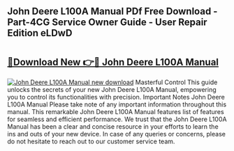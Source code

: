 ## John Deere L100A Manual PDf Free Download - Part-4CG Service Owner Guide - User Repair Edition eLDwD

# <h2><a href="http://bc9100.oget.top/?id=John+Deere+L100A+Manual">🔗Download New 👉🔴 John Deere L100A Manual</a></h2>

[![John Deere L100A Manual new download](https://i.imgur.com/5g1atiW.png)](http://bc9100.oget.top/?id=John+Deere+L100A+Manual)
Masterful Control This guide unlocks the secrets of your new John Deere L100A Manual, empowering you to control its functionalities with precision. Important Notes John Deere L100A Manual Please take note of any important information throughout this manual. This remarkable John Deere L100A Manual features list of features for seamless and efficient performance. We trust that the John Deere L100A Manual has been a clear and concise resource in your efforts to learn the ins and outs of your new device. In case of any queries or concerns, please do not hesitate to reach out to our customer service team.
